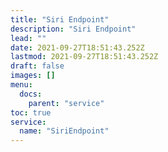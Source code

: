```yaml
---
title: "Siri Endpoint"
description: "Siri Endpoint"
lead: ""
date: 2021-09-27T18:51:43.252Z
lastmod: 2021-09-27T18:51:43.252Z
draft: false
images: []
menu:
  docs:
    parent: "service"
toc: true
service:
  name: "SiriEndpoint"
---
```

